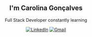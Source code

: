 <div align="center">
  
  ## I'm Carolina Gonçalves
  Full Stack Developer constantly learning
  
  <a href="https://www.linkedin.com/in/carolina-gon%C3%A7alves-a23689198">![LinkedIn](https://img.shields.io/badge/linkedin-%230077B5.svg?style=for-the-badge&logo=linkedin&logoColor=white)</a>
  <a href="https://mail.google.com/mail/?view=cm&fs=1&to=contato.devcarolina@gmail.com">![Gmail](https://img.shields.io/badge/Gmail-D14836?style=for-the-badge&logo=gmail&logoColor=white)</a>

</div>
